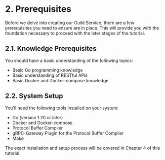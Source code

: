 # 2. Prerequisites

Before we delve into creating our Guild Service, there are a few prerequisites you need to ensure are in place. This will provide you with the foundation necessary to proceed with the later stages of the tutorial.

## 2.1. Knowledge Prerequisites

You should have a basic understanding of the following topics:

- Basic Go programming knowledge
- Basic understanding of RESTful APIs
- Basic Docker and Docker-compose knowledge

## 2.2. System Setup

You'll need the following tools installed on your system:

- Go (version 1.20 or later)
- Docker and Docker-compose
- Protocol Buffer Compiler
- gRPC-Gateway Plugin for the Protocol Buffer Compiler
- Make

The exact installation and setup process will be covered in Chapter 4 of this tutorial.

